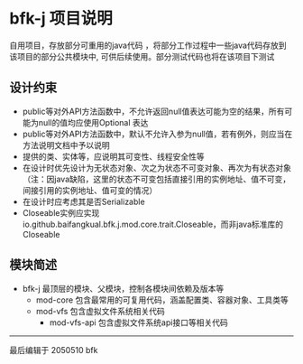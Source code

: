 # bfk-j 项目说明

自用项目，存放部分可重用的java代码
，将部分工作过程中一些java代码存放到该项目的部分公共模块中,
可供后续使用。部分测试代码也将在该项目下测试

## 设计约束

* public等对外API方法函数中，不允许返回null值表达可能为空的结果，所有可能为null的值均应使用Optional<T> 表达
* public等对外API方法函数中，默认不允许入参为null值，若有例外，则应当在方法说明文档中予以说明
* 提供的类、实体等，应说明其可变性、线程安全性等
* 在设计时优先设计为无状态对象、次之为状态不可变对象、再次为有状态对象（注：因java缺陷，这里的状态不可变包括直接引用的实例地址、值不可变，间接引用的实例地址、值可变的情况）
* 在设计时应考虑其是否Serializable
* Closeable实例应实现io.github.baifangkual.bfk.j.mod.core.trait.Closeable，而非java标准库的Closeable

## 模块简述

* bfk-j 最顶层的模块、父模块，控制各模块间依赖及版本等
  * mod-core 包含最常用的可复用代码，涵盖配置类、容器对象、工具类等
  * mod-vfs 包含虚拟文件系统相关代码
    * mod-vfs-api 包含虚拟文件系统api接口等相关代码


---
最后编辑于 2050510 bfk